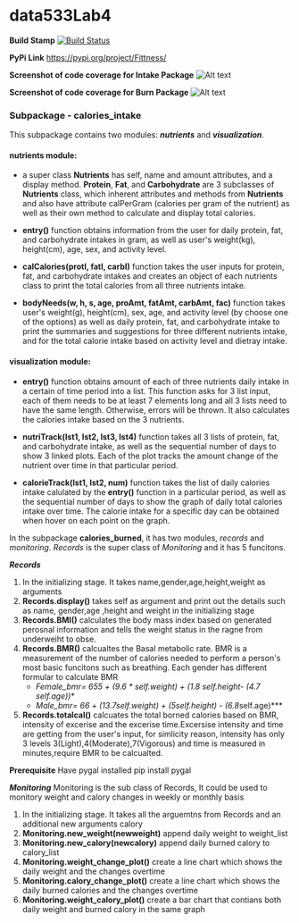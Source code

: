 # data533Lab4

**Build Stamp**
[![Build Status](https://travis-ci.com/RaineShen/data533Lab4.svg?token=hQ3AocuezT1bi6bTQVJS&branch=main)](https://travis-ci.com/RaineShen/data533Lab4)

**PyPi Link**
https://pypi.org/project/Fittness/

**Screenshot of code coverage for Intake Package**
![Alt text](https://github.com/RaineShen/data533Lab4/blob/main/Fittness/calories_intake/Code_Coverage_Intake.PNG "Screenshot for Calories_Intake")

**Screenshot of code coverage for Burn Package**
![Alt text](https://github.com/RaineShen/data533Lab4/blob/main/Fittness/calories_burn/Burn_coverage.png "Screenshot for Calories_Burn")

### **Subpackage - calories_intake**

This subpackage contains two modules: *__nutrients__* and *__visualization__*.

#### **nutrients** module:

- a super class **Nutrients** has self, name and amount attributes, and a display method. **Protein**, **Fat**, and **Carbohydrate** are 3 subclasses of **Nutrients** class, which inherent attributes and methods from **Nutrients** and also have attribute calPerGram (calories per gram of the nutrient) as well as their own method to calculate and display total calories. 

- **entry()** function obtains information from the user for daily protein, fat, and carbohydrate intakes in gram, as well as user's weight(kg), height(cm), age, sex, and activity level. 

- **calCalories(protI, fatI, carbI)** function takes the user inputs for protein, fat, and carbohydrate intakes and creates an object of each nutrients class to print the total calories from all three nutrients intake.

- **bodyNeeds(w, h, s, age, proAmt, fatAmt, carbAmt, fac)** function takes user's weight(g), height(cm), sex, age, and activity level (by choose one of the options) as well as daily protein, fat, and carbohydrate intake to print the summaries and suggestions for three different nutrients intake, and for the total calorie intake based on activity level and dietray intake.

#### **visualization** module:

- **entry()** function obtains amount of each of three nutrients daily intake in a certain of time period into a list. This function asks for 3 list input, each of them needs to be at least 7 elements long and all 3 lists need to have the same length. Otherwise, errors will be thrown. It also calculates the calories intake based on the 3 nutrients.

- **nutriTrack(lst1, lst2, lst3, lst4)** function takes all 3 lists of protein, fat, and carbohydrate intake, as well as the sequential number of days to show 3 linked plots. Each of the plot tracks the amount change of the nutrient over time in that particular period. 

- **calorieTrack(lst1, lst2, num)** function takes the list of daily calories intake calulated by the **entry()** function in a particular period, as well as the sequential number of days to show the graph of daily total calories intake over time. The calorie intake for a specific day can be obtained when hover on each point on the graph.





In the subpackage **calories_burned**, it has two modules, *records* and *monitoring*. *Records* is the super class of *Monitoring* and it has 5 funcitons.

***Records***
1. In the initializing stage. It takes name,gender,age,height,weight as arguments 
2. **Records.display()** takes self as argument and print out the details such as name, gender,age ,height and weight in the initializing stage
3. **Records.BMI()** calculates the body mass index based on generated perosnal information and tells the weight status in the ragne from underweiht to obse.
4. **Records.BMR()** calcualtes the Basal metabolic rate. BMR is a measurement of the number of calories needed to perform a person's most basic funcitons such as breathing. Each gender has different formular to calculate BMR
    - ***Female_bmr= 655 + (9.6 * self.weight) + (1.8* self.height- (4.7* self.age))**
    - ***Male_bmr= 66 + (13.7*self.weight) + (5*self.height) - (6.8*self.age)***
5. **Records.totalcal()** calcuates the total borned calories based on BMR, intensity of excerise and the excerise time.Excersise intensity and time are getting from the user's input, for simlicity reason, intensity has only 3 levels 3(Light),4(Moderate),7(Vigorous) and time is measured in minutes,require BMR to be calcualted.

**Prerequisite**
Have pygal installed
pip install pygal


***Monitoring***
Monitoring is the sub class of Records, It could be used to monitory weight and calory changes in weekly or monthly basis
1. In the initializing stage. It  takes all the arguemtns from Records and an additional new arguments calory 
2. **Monitoring.new_weight(newweight)** append daily weight to weight_list
3. **Monitoring.new_calory(newcalory)** append daily burned calory to calory_list
4. **Monitoring.weight_change_plot()** create a line chart which shows the daily weight and the changes overtime 
5. **Monitoring.calory_change_plot()** create a line chart which shows the daily burned calories and the changes overtime
6. **Monitoring.weight_calory_plot()** create a bar chart that contians both daily weight and burned calory in the same graph  

